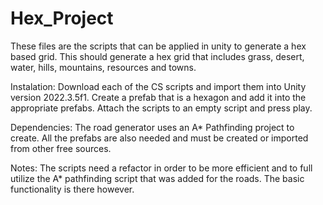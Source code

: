 # Hex_Project

These files are the scripts that can be applied in unity to generate a hex based grid. This should generate a hex grid that includes grass, desert, water, hills, mountains, resources and towns.

Instalation:
Download each of the CS scripts and import them into Unity version 2022.3.5f1. Create a prefab that is a hexagon and add it into the appropriate prefabs. Attach the scripts to an empty script and press play.

Dependencies:
The road generator uses an A* Pathfinding project to create. All the prefabs are also needed and must be created or imported from other free sources.

Notes:
The scripts need a refactor in order to be more efficient and to full utilize the A* pathfinding script that was added for the roads. The basic functionality is there however.
